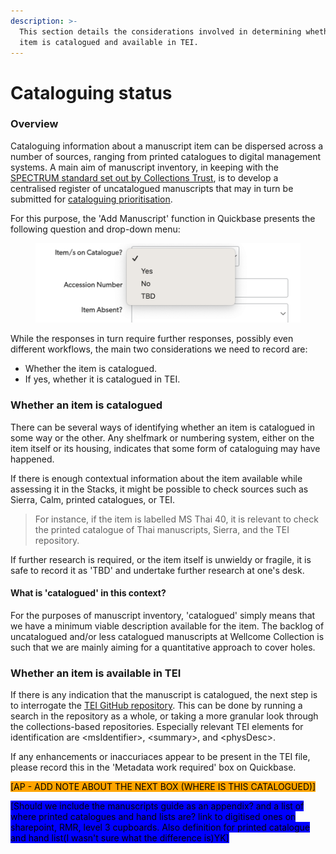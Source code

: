 ```yaml
---
description: >-
  This section details the considerations involved in determining whether an
  item is catalogued and available in TEI.
---
```


# Cataloguing status

### Overview

Cataloguing information about a manuscript item can be dispersed across a number of sources, ranging from printed catalogues to digital management systems. A main aim of manuscript inventory, in keeping with the [SPECTRUM standard set out by Collections Trust](https://collectionstrust.org.uk/resource/inventory-the-spectrum-standard/), is to develop a centralised register of uncatalogued manuscripts that may in turn be submitted for [cataloguing prioritisation](http://127.0.0.1:5000/o/-LumfFcEMKx4gYXKAZTQ/s/-MaCyZe0q1CUexeaRgr6-887967055/).

For this purpose, the 'Add Manuscript' function in Quickbase presents the following question and drop-down menu:



<figure><img src="../../.gitbook/assets/Screenshot 2023-07-26 at 18.06.39.png" alt=""><figcaption></figcaption></figure>



While the responses in turn require further responses, possibly even different workflows, the main two considerations we need to record are:

* Whether the item is catalogued.
* If yes, whether it is catalogued in TEI.

### Whether an item is catalogued

There can be several ways of identifying whether an item is catalogued in some way or the other. Any shelfmark or numbering system, either on the item itself or its housing, indicates that some form of cataloguing may have happened.&#x20;

If there is enough contextual information about the item available while assessing it in the Stacks, it might be possible to check sources such as Sierra, Calm, printed catalogues, or TEI.&#x20;

> For instance, if the item is labelled MS Thai 40, it is relevant to check the printed catalogue of Thai manuscripts, Sierra, and the TEI repository.

If further research is required, or the item itself is unwieldy or fragile, it is safe to record it as 'TBD' and undertake further research at one's desk.

#### What is 'catalogued' in this context?

For the purposes of manuscript inventory, 'catalogued' simply means that we have a minimum viable description available for the item. The backlog of uncatalogued and/or less catalogued manuscripts at Wellcome Collection is such that we are mainly aiming for a quantitative approach to cover holes.

### Whether an item is available in TEI

If there is any indication that the manuscript is catalogued, the next step is to interrogate the [TEI GitHub repository](https://github.com/wellcomecollection/wellcome-collection-tei). This can be done by running a search in the repository as a whole, or taking a more granular look through the collections-based repositories. Especially relevant TEI elements for identification are \<msIdentifier>, \<summary>, and \<physDesc>.

If any enhancements or inaccuriaces appear to be present in the TEI file, please record this in the 'Metadata work required' box on Quickbase.

<mark style="background-color:orange;">\[AP - ADD NOTE ABOUT THE NEXT BOX (WHERE IS THIS CATALOGUED)]</mark>

<mark style="background-color:blue;">\[Should we include the manuscripts guide as an appendix? and a list of where printed catalogues and hand lists are? link to digitised ones on sharepoint, RMR, level 3 cupboards. Also definition for printed catalogue and hand list(I wasn't sure what the difference is)YK]</mark>
